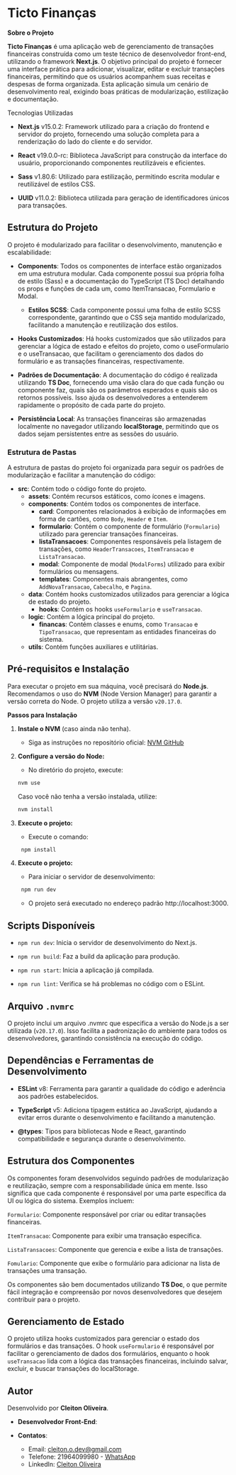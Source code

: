 # Ticto Finanças

**Sobre o Projeto**

**Ticto Finanças** é uma aplicação web de gerenciamento de transações financeiras construída como um teste técnico de desenvolvedor front-end, utilizando o framework **Next.js**. O objetivo principal do projeto é fornecer uma interface prática para adicionar, visualizar, editar e excluir transações financeiras, permitindo que os usuários acompanhem suas receitas e despesas de forma organizada. Esta aplicação simula um cenário de desenvolvimento real, exigindo boas práticas de modularização, estilização e documentação.

Tecnologias Utilizadas

* **Next.js** v15.0.2: Framework utilizado para a criação do frontend e servidor do projeto, fornecendo uma solução completa para a renderização do lado do cliente e do servidor.

* **React** v19.0.0-rc: Biblioteca JavaScript para construção da interface do usuário, proporcionando componentes reutilizáveis e eficientes.

* **Sass** v1.80.6: Utilizado para estilização, permitindo escrita modular e reutilizável de estilos CSS.

* **UUID** v11.0.2: Biblioteca utilizada para geração de identificadores únicos para transações.

## Estrutura do Projeto

O projeto é modularizado para facilitar o desenvolvimento, manutenção e escalabilidade:

* **Components**: Todos os componentes de interface estão organizados em uma estrutura modular. Cada componente possui sua própria folha de estilo (Sass) e a documentação do TypeScript (TS Doc) detalhando os props e funções de cada um, como ItemTransacao, Formulario e Modal.
  * **Estilos SCSS**: Cada componente possui uma folha de estilo SCSS correspondente, garantindo que o CSS seja mantido modularizado, facilitando a manutenção e reutilização dos estilos. 

* **Hooks Customizados**: Há hooks customizados que são utilizados para gerenciar a lógica de estado e efeitos do projeto, como o useFormulario e o useTransacao, que facilitam o gerenciamento dos dados do formulário e as transações financeiras, respectivamente.

* **Padrões de Documentação**: A documentação do código é realizada utilizando **TS Doc**, fornecendo uma visão clara do que cada função ou componente faz, quais são os parâmetros esperados e quais são os retornos possíveis. Isso ajuda os desenvolvedores a entenderem rapidamente o propósito de cada parte do projeto.

* **Persistência Local**: As transações financeiras são armazenadas localmente no navegador utilizando **localStorage**, permitindo que os dados sejam persistentes entre as sessões do usuário.

### Estrutura de Pastas

A estrutura de pastas do projeto foi organizada para seguir os padrões de modularização e facilitar a manutenção do código:

* **src**: Contém todo o código fonte do projeto.
  * **assets**: Contém recursos estáticos, como ícones e imagens.
  * **components**: Contém todos os componentes de interface.
    * **card**: Componentes relacionados à exibição de informações em forma de cartões, como `Body`, `Header` e `Item`.
    * **formulario**: Contém o componente de formulário (`Formulario`) utilizado para gerenciar transações financeiras.
    * **listaTransacoes**: Componentes responsáveis pela listagem de transações, como `HeaderTransacoes`, `ItemTransacao` e `ListaTransacao`.
    * **modal**: Componente de modal (`ModalForms`) utilizado para exibir formulários ou mensagens.
    * **templates**: Componentes mais abrangentes, como `AddNovaTransacao`, `Cabecalho`, e `Pagina`.
  * **data**: Contém hooks customizados utilizados para gerenciar a lógica de estado do projeto.
    * **hooks**: Contém os hooks `useFormulario` e `useTransacao`.
  * **logic**: Contém a lógica principal do projeto.
    * **financas**: Contém classes e enums, como `Transacao` e `TipoTransacao`, que representam as entidades financeiras do sistema.
  * **utils**: Contém funções auxiliares e utilitárias.


## Pré-requisitos e Instalação

Para executar o projeto em sua máquina, você precisará do **Node.js**. Recomendamos o uso do **NVM** (Node Version Manager) para garantir a versão correta do Node. O projeto utiliza a versão `v20.17.0`.

**Passos para Instalação**

1. **Instale o NVM** (caso ainda não tenha).
    
   * Siga as instruções no repositório oficial: [NVM GitHub](https://github.com/nvm-sh/nvm)

2. **Configure a versão do Node:**
   * No diretório do projeto, execute:
    ```bash 
    nvm use
    ```
    Caso você não tenha a versão instalada, utilize:
    ```bash 
    nvm install
    ```
3. **Execute o projeto:** 
   * Execute o comando:
   ```bash 
    npm install
   ```
4. **Execute o projeto:** 
    * Para iniciar o servidor de desenvolvimento:
   ```bash 
    npm run dev
   ```
   * O projeto será executado no endereço padrão http://localhost:3000.


## Scripts Disponíveis

* `npm run dev`: Inicia o servidor de desenvolvimento do Next.js.

* `npm run build`: Faz a build da aplicação para produção.

* `npm run start`: Inicia a aplicação já compilada.

* `npm run lint`: Verifica se há problemas no código com o ESLint.

## Arquivo `.nvmrc`
O projeto inclui um arquivo .nvmrc que especifica a versão do Node.js a ser utilizada (`v20.17.0`). Isso facilita a padronização do ambiente para todos os desenvolvedores, garantindo consistência na execução do código.

## Dependências e Ferramentas de Desenvolvimento

* **ESLint** v8: Ferramenta para garantir a qualidade do código e aderência aos padrões estabelecidos.

* **TypeScript** v5: Adiciona tipagem estática ao JavaScript, ajudando a evitar erros durante o desenvolvimento e facilitando a manutenção.

* **@types**: Tipos para bibliotecas Node e React, garantindo compatibilidade e segurança durante o desenvolvimento.

## Estrutura dos Componentes

Os componentes foram desenvolvidos seguindo padrões de modularização e reutilização, sempre com a responsabilidade única em mente. Isso significa que cada componente é responsável por uma parte específica da UI ou lógica do sistema. Exemplos incluem:

`Formulario`: Componente responsável por criar ou editar transações financeiras.

`ItemTransacao`: Componente para exibir uma transação específica.

`ListaTransacoes`: Componente que gerencia e exibe a lista de transações.

`Fomulario`: Componente que exibe o formulário para adicionar na lista de transações uma transação.

Os componentes são bem documentados utilizando **TS Doc**, o que permite fácil integração e compreensão por novos desenvolvedores que desejem contribuir para o projeto.

## Gerenciamento de Estado

O projeto utiliza hooks customizados para gerenciar o estado dos formulários e das transações. O hook `useFormulario` é responsável por facilitar o gerenciamento de dados dos formulários, enquanto o hook `useTransacao` lida com a lógica das transações financeiras, incluindo salvar, excluir, e buscar transações do localStorage.

## Autor

Desenvolvido por **Cleiton Oliveira**.
* **Desenvolvedor Front-End**: 

* **Contatos**:
  * Email: cleiton.o.dev@gmail.com
  * Telefone: 21964099980 -  [WhatsApp](https://api.whatsapp.com/send?phone=5521964099980&text=Ol%C3%A1%20Cleiton%2C%20gostaria%20de%20falar%20sobre%20Desenvolvimento%20web.%20)
  * LinkedIn: [Cleiton Oliveira](https://www.linkedin.com/in/cleiton-oliveira-8637b983/)
